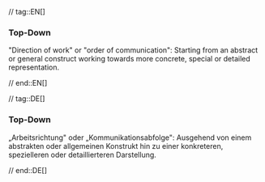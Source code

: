 // tag::EN[]
### Top-Down

"Direction of work" or "order of communication": Starting from an abstract or general
construct working towards more concrete, special or detailed representation.


// end::EN[]

// tag::DE[]
### Top-Down

„Arbeitsrichtung" oder „Kommunikationsabfolge": Ausgehend von einem
abstrakten oder allgemeinen Konstrukt hin zu einer konkreteren,
spezielleren oder detaillierteren Darstellung.



// end::DE[]

